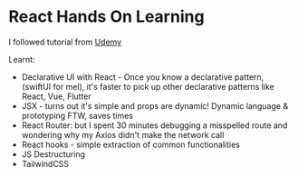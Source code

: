 # React Hands On Learning

I followed tutorial from [Udemy](https://www.udemy.com/course/build-your-first-react-js-application/learn/lecture/19089204?start=0#overview)

Learnt:

- Declarative UI with React - Once you know a declarative pattern, (swiftUI for mel), it's faster to pick up other declarative patterns like React, Vue, Flutter
- JSX - turns out it's simple and props are dynamic! Dynamic language & prototyping FTW, saves times
- React Router: but I spent 30 minutes debugging a misspelled route and wondering why my Axios didn't make the network call
- React hooks - simple extraction of common functionalities
- JS Destructuring
- TailwindCSS
